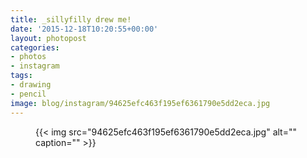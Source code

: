 ```yaml
---
title: _sillyfilly drew me!
date: '2015-12-18T10:20:55+00:00'
layout: photopost
categories:
- photos
- instagram
tags:
- drawing
- pencil
image: blog/instagram/94625efc463f195ef6361790e5dd2eca.jpg
---
```


<figure class="photo photo--square">
  {{< img src="94625efc463f195ef6361790e5dd2eca.jpg" alt="" caption="" >}}

</figure>



